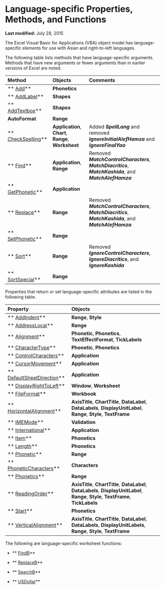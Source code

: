 
# Language-specific Properties, Methods, and Functions

 **Last modified:** July 28, 2015

The Excel Visual Basic for Applications (VBA) object model has language-specific elements for use with Asian and right-to-left languages.

The following table lists methods that have language-specific arguments. Methods that have new arguments or fewer arguments than in earlier versions of Excel are noted.



|**Method**|**Objects**|**Comments**|
|:-----|:-----|:-----|
| ** [Add](2a60a1cd-e15e-1341-2de8-953aa999ac07.md)**| **Phonetics**||
| ** [AddLabel](eb0bfb2a-51ab-ce65-0ef2-aa964d3b08ba.md)**| **Shapes**||
| ** [AddTextbox](c594be81-95e6-37da-2c55-418f11ad7554.md)**| **Shapes**||
| **AutoFormat**| **Range**||
| ** [CheckSpelling](dfae0789-4635-5ec5-5146-c5a1acefa306.md)**| **Application**,  **Chart**,  **Range**,  **Worksheet**|Added  **_SpellLang_** and removed **_IgnoreInitialAlefHamza_** and **_IgnoreFinalYaa_**|
| ** [Find](d9585265-8164-cb4d-a9e3-262f6e06b6b8.md)**| **Application**,  **Range**|Removed  **_MatchControlCharacters_**,  **_MatchDiacritics_**,  **_MatchKashida_**, and  **_MatchAlefHamza_**|
| ** [GetPhonetic](530be07e-04ed-81c5-3b12-93b78e494a3b.md)**| **Application**||
| ** [Replace](12647334-f911-69e4-de31-b4df2722eff3.md)**| **Range**|Removed  **_MatchControlCharacters_**,  **_MatchDiacritics_**,  **_MatchKashida_**, and  **_MatchAlefHamza_**|
| ** [SetPhonetic](69a1e491-5505-621a-5ea0-b0600796caa3.md)**| **Range**||
| ** [Sort](ede52b2f-9025-fc83-9c16-f09c6b89c5c2.md)**| **Range**|Removed  **_IgnoreControlCharacters_**,  **_IgnoreDiacritics_**, and  **_IgnoreKashida_**|
| ** [SortSpecial](706420cb-989a-1b48-b051-ca6e5fe45824.md)**| **Range**||
Properties that return or set language-specific attributes are listed in the following table.


|**Property**|**Objects**|
|:-----|:-----|
| ** [AddIndent](47cfb2a4-9050-354f-08f6-e86f0164be02.md)**| **Range**,  **Style**|
| ** [AddressLocal](20332d15-dc37-1819-472f-ef208d8b3a5b.md)**| **Range**|
| ** [Alignment](728075ec-889a-4d76-c4e0-508dd10c8fe9.md)**| **Phonetic**,  **Phonetics**,  **TextEffectFormat**,  **TickLabels**|
| ** [CharacterType](2c8ba9b0-1d87-7627-7083-31c9260b68b5.md)**| **Phonetic**,  **Phonetics**|
| ** [ControlCharacters](039a266a-e5ae-468e-e3ee-101fa2b12863.md)**| **Application**|
| ** [CursorMovement](4be5a3fd-7a68-1190-5888-239497d53cb1.md)**| **Application**|
| ** [DefaultSheetDirection](33fad777-e2dd-99b5-9b33-a573a729b331.md)**| **Application**|
| ** [DisplayRightToLeft](138d361b-d2d0-cf4f-093f-9717dd0f2f6c.md)**| **Window**,  **Worksheet**|
| ** [FileFormat](ef722c3c-90ea-9810-b853-a3fff19d5c60.md)**| **Workbook**|
| ** [HorizontalAlignment](d9688a92-94f3-6dce-a01d-5a283d28da87.md)**| **AxisTitle**,  **ChartTitle**,  **DataLabel**,  **DataLabels**,  **DisplayUnitLabel**,  **Range**,  **Style**,  **TextFrame**|
| ** [IMEMode](0bb1ebc8-257f-b3e0-11d1-b50575e9f86c.md)**| **Validation**|
| ** [International](e3849e31-a808-256c-4a94-c75c9d674d66.md)**| **Application**|
| ** [Item](41c2df73-fb88-fe1a-a4ff-4562441b1510.md)**| **Phonetics**|
| ** [Length](62f4c46d-2dc3-d8dc-b699-ca74eff1f77f.md)**| **Phonetics**|
| ** [Phonetic](9c6d1d83-b215-d60d-f78f-68e521e25368.md)**| **Range**|
| ** [PhoneticCharacters](05e5cfa5-aef8-c413-29e4-3c608bd4f953.md)**| **Characters**|
| ** [Phonetics](fdc05b76-b574-63ec-045a-42fdcfae8a9e.md)**| **Range**|
| ** [ReadingOrder](5461e0ca-3233-ea24-3774-41c39171afe5.md)**| **AxisTitle**,  **ChartTitle**,  **DataLabel**,  **DataLabels**,  **DisplayUnitLabel**,  **Range**,  **Style**,  **TextFrame**,  **TickLabels**|
| ** [Start](987613b4-7f33-7004-6abf-fb52061cb722.md)**| **Phonetics**|
| ** [VerticalAlignment](94029fff-1b1b-bfc0-9645-ab36519aefb0.md)**| **AxisTitle**,  **ChartTitle**,  **DataLabel**,  **DataLabels**,  **DisplayUnitLabels**,  **Range**,  **Style**,  **TextFrame**|
The following are language-specific worksheet functions:

-  ** [FindB](96fd33a5-bfae-3472-2dbd-e0f53d464ed8.md)**
    
-  ** [ReplaceB](96fd33a5-bfae-3472-2dbd-e0f53d464ed8.md)**
    
-  ** [SearchB](96fd33a5-bfae-3472-2dbd-e0f53d464ed8.md)**
    
-  ** [USDollar](96fd33a5-bfae-3472-2dbd-e0f53d464ed8.md)**
    

